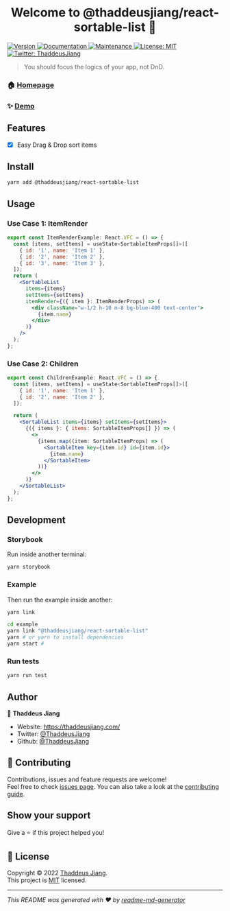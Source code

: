 <h1 align="center">Welcome to @thaddeusjiang/react-sortable-list 👋</h1>
<p>
  <a href="https://www.npmjs.com/package/@thaddeusjiang/react-sortable-list" target="_blank">
    <img alt="Version" src="https://img.shields.io/npm/v/@thaddeusjiang/react-sortable-list.svg">
  </a>
  <a href="https://github.com/ThaddeusJiang/react-sortable-list#readme" target="_blank">
    <img alt="Documentation" src="https://img.shields.io/badge/documentation-yes-brightgreen.svg" />
  </a>
  <a href="https://github.com/ThaddeusJiang/react-sortable-list/graphs/commit-activity" target="_blank">
    <img alt="Maintenance" src="https://img.shields.io/badge/Maintained%3F-yes-green.svg" />
  </a>
  <a href="https://github.com/ThaddeusJiang/react-sortable-list/blob/main/LICENSE" target="_blank">
    <img alt="License: MIT" src="https://img.shields.io/github/license/ThaddeusJiang/@thaddeusjiang/react-sortable-list" />
  </a>
  <a href="https://twitter.com/ThaddeusJiang" target="_blank">
    <img alt="Twitter: ThaddeusJiang" src="https://img.shields.io/twitter/follow/ThaddeusJiang.svg?style=social" />
  </a>
</p>

> You should focus the logics of your app, not DnD.

### 🏠 [Homepage](https://github.com/ThaddeusJiang/react-sortable-list#readme)

### ✨ [Demo](https://react-sortable-list.vercel.app/)

## Features

- [x] Easy Drag & Drop sort items

## Install

```sh
yarn add @thaddeusjiang/react-sortable-list
```

## Usage

### Use Case 1: ItemRender

```jsx
export const ItemRenderExample: React.VFC = () => {
  const [items, setItems] = useState<SortableItemProps[]>([
    { id: '1', name: 'Item 1' },
    { id: '2', name: 'Item 2' },
    { id: '3', name: 'Item 3' },
  ]);
  return (
    <SortableList
      items={items}
      setItems={setItems}
      itemRender={({ item }: ItemRenderProps) => (
        <div className="w-1/2 h-10 m-8 bg-blue-400 text-center">
          {item.name}
        </div>
      )}
    />
  );
};
```

### Use Case 2: Children

```jsx
export const ChildrenExample: React.VFC = () => {
  const [items, setItems] = useState<SortableItemProps[]>([
    { id: '1', name: 'Item 1' },
    { id: '2', name: 'Item 2' },
  ]);

  return (
    <SortableList items={items} setItems={setItems}>
      {({ items }: { items: SortableItemProps[] }) => (
        <>
          {items.map((item: SortableItemProps) => (
            <SortableItem key={item.id} id={item.id}>
              {item.name}
            </SortableItem>
          ))}
        </>
      )}
    </SortableList>
  );
};
```
## Development
### Storybook

Run inside another terminal:

```bash
yarn storybook
```


### Example

Then run the example inside another:

```bash
yarn link

cd example
yarn link "@thaddeusjiang/react-sortable-list"
yarn # or yarn to install dependencies
yarn start #

```

### Run tests

```sh
yarn run test
```

## Author

👤 **Thaddeus Jiang**

* Website: https://thaddeusjiang.com/
* Twitter: [@ThaddeusJiang](https://twitter.com/ThaddeusJiang)
* Github: [@ThaddeusJiang](https://github.com/ThaddeusJiang)

## 🤝 Contributing

Contributions, issues and feature requests are welcome!<br />Feel free to check [issues page](https://github.com/ThaddeusJiang/react-sortable-list/issues). You can also take a look at the [contributing guide](https://github.com/ThaddeusJiang/react-sortable-list/blob/main/CONTRIBUTING.md).

## Show your support

Give a ⭐️ if this project helped you!

## 📝 License

Copyright © 2022 [Thaddeus Jiang](https://github.com/ThaddeusJiang).<br />
This project is [MIT](https://github.com/ThaddeusJiang/react-sortable-list/blob/main/LICENSE) licensed.

***
_This README was generated with ❤️ by [readme-md-generator](https://github.com/kefranabg/readme-md-generator)_